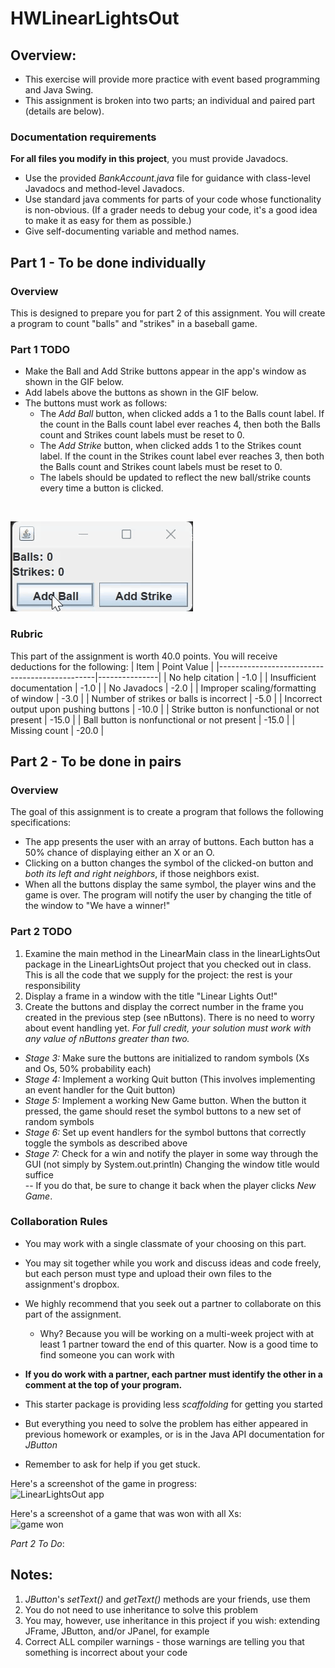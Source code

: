 # HWLinearLightsOut

## Overview:
- This exercise will provide more practice with event based programming and Java Swing.
- This assignment is broken into two parts; an individual and paired part (details are below).
### Documentation requirements
**For all files you modify in this project**, you must provide Javadocs.
- Use the provided *BankAccount.java* file for guidance with class-level Javadocs and method-level Javadocs.
- Use standard java comments for parts of your code whose functionality is non-obvious. 
(If a grader needs to debug your code, it's a good idea to make it as easy for them as possible.)
- Give self-documenting variable and method names.

## Part 1 - To be done individually

### Overview
This is designed to prepare you for part 2 of this assignment. You will create a program to count "balls" and "strikes" in a 
baseball game.

### Part 1 TODO
- Make the Ball and Add Strike buttons appear in the app's window as shown in the GIF below.
- Add labels above the buttons as shown in the GIF below.
- The buttons must work as follows: 
    - The *Add Ball* button, when clicked adds a 1 to the Balls count label. If the count in the Balls count label ever reaches 4, then both the Balls count and Strikes count labels must be reset to 0.
    - The *Add Strike* button, when clicked adds 1 to the Strikes count label. If the count in the Strikes count label ever reaches 3, then both the Balls count and Strikes count labels must be reset to 0.
    - The labels should be updated to reflect the new ball/strike counts every time a button is clicked.
<br/>

![ball-strike](images/ballstrike.gif) <br/>

### Rubric
This part of the assignment is worth 40.0 points. You will receive deductions for the following:
| Item                                          | Point Value   |
|-----------------------------------------------|---------------|
| No help citation                              | -1.0          |
| Insufficient documentation                    | -1.0          |
| No Javadocs                                   | -2.0          |
| Improper scaling/formatting of window         | -3.0          |
| Number of strikes or balls is incorrect       | -5.0          |
| Incorrect output upon pushing buttons         | -10.0         |
| Strike button is nonfunctional or not present | -15.0         |
| Ball button is nonfunctional or not present   | -15.0         |
| Missing count                                 | -20.0         |

## Part 2 - To be done in pairs

### Overview
The goal of this assignment is to create a program that follows the following specifications:
- The app presents the user with an array of buttons. Each button has a 50% chance of displaying either an X or an O.
- Clicking on a button changes the symbol of the clicked-on button and *both its left and right neighbors*, if those neighbors exist.
- When all the buttons display the same symbol, the player wins and the game is over. The program will notify the user by changing the title of the window to "We have a winner!"

### Part 2 TODO
1. Examine the main method in the LinearMain class in the linearLightsOut package in the LinearLightsOut project that you checked out in class. This is all the code that we supply for the project: the rest is your responsibility
1. Display a frame in a window with the title "Linear Lights Out!"
1. Create the buttons and display the correct number in the frame you created in the previous step (see nButtons). There is no need to worry about event handling yet. *For full credit, your solution must work with any value of nButtons greater than two.*
- *Stage 3:* Make sure the buttons are initialized to random symbols (Xs and Os, 50% probability each)
- *Stage 4:* Implement a working Quit button (This involves implementing an event handler for the Quit button)
- *Stage 5:* Implement a working New Game button. When the button it pressed, the game should reset the symbol 
buttons to a new set of random symbols
- *Stage 6:* Set up event handlers for the symbol buttons that correctly toggle the symbols as described above
- *Stage 7:* Check for a win and notify the player in some way through the GUI (not simply by System.out.println)
Changing the window title would suffice
<br> -- If you do that, be sure to change it back when the player clicks *New Game*.

### Collaboration Rules
- You may work with a single classmate of your choosing on this part.
- You may sit together while you work and discuss ideas and code freely, but each person must type and upload their own files to the assignment's dropbox.
- We highly recommend that you seek out a partner to collaborate on this part of the assignment.
    - Why? Because you will be working on a multi-week project with at least 1 partner toward the end of this quarter. Now is a good time to find someone you can work with
- **If you do work with a partner, each partner must identify the other in a comment at the top of your program.**


- This starter package is providing less *scaffolding* for getting you started
- But everything you need to solve the problem has either appeared in previous homework or examples, or is in the Java API
documentation for *JButton*
- Remember to ask for help if you get stuck.  

Here's a screenshot of the game in progress:
<br>
![LinearLightsOut app](images/LinearLightsOut.png)


Here's a screenshot of a game that was won with all Xs:
<br>
![game won](images/LinearLightsOutWonGame.png)


*Part 2 To Do*:


## Notes:
1. *JButton*'s *setText()* and *getText()* methods are your friends, use them
2. You do not need to use inheritance to solve this problem
3. You may, however, use inheritance in this project if you wish: extending JFrame, JButton, and/or JPanel, for example
4. Correct ALL compiler warnings - those warnings are telling you that something is incorrect about your code






